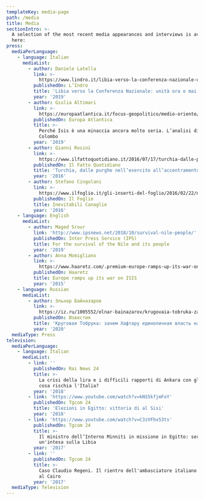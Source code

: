 ```yaml
---
templateKey: media-page
path: /media
title: Media
sectionIntro: >-
  A selection of the most recent media appearances and interviews is available
  here:
press:
  mediaPerLanguage:
    - language: Italian
      mediaList:
        - author: Daniele Latella
          link: >-
            https://www.lindro.it/libia-verso-la-conferenza-nazionale-unita-ora-o-mai-piu/
          publishedOn: L’Indro
          title: 'Libia verso la Conferenza Nazionale: unità ora o mai più'
          year: '2019'
        - author: Giulia Altimari
          link: >-
            https://europaatlantica.it/focus-geopolitico/medio-oriente/2019/04/perche-isis-e-una-minaccia-ancora-molto-seria-lanalisi-di-matteo-colombo-ispi/
          publishedOn: Europa Atlantica
          title: >-
            Perché Isis è una minaccia ancora molto seria. L’analisi di Matteo
            Colombo
          year: '2019'
        - author: Gianni Rosini
          link: >-
            https://www.ilfattoquotidiano.it/2016/07/17/turchia-dalle-purghe-nellesercito-allaccentramento-del-potere-ecco-perche-il-golpe-fallito-favorisce-erdogan/2912186/
          publishedOn: Il Fatto Quotidiano
          title: 'Turchia, dalle purghe nell’esercito all’accentramento del potere'
          year: '2016'
        - author: Stefano Cingolani
          link: >-
            https://www.ilfoglio.it/gli-inserti-del-foglio/2016/02/22/news/inevitabili-canaglie-92971/
          publishedOn: Il Foglio
          title: Inevitabili Canaglie
          year: '2016'
    - language: English
      mediaList:
        - author: Maged Srour
          link: 'http://www.ipsnews.net/2018/10/survival-nile-people/'
          publishedOn: Inter Press Service (IPS)
          title: For the survival of the Nile and its people
          year: '2019'
        - author: Anna Momigliano
          link: >-
            https://www.haaretz.com/.premium-europe-ramps-up-its-war-on-isis-1.5307234
          publishedOn: Haaretz
          title: Europe ramps up its war on ISIS
          year: '2015'
    - language: Russian
      mediaList:
        - author: Эльнар Байназаров
          link: >-
            https://iz.ru/1005552/elnar-bainazarov/krugovaia-tobruka-zachem-khaftaru-edinolichnaia-vlast-nad-liviei?fbclid=IwAR0pXB5O7AJL5fQ2LU9Bfs0y4WANEoq5p2hTZc2hdPGvCnDUo_QcNP8kiK0
          publishedOn: Известия
          title: 'Круговая Тобрука: зачем Хафтару единоличная власть над Ливией '
          year: '2020'
  mediaType: Press
television:
  mediaPerLanguage:
    - language: Italian
      mediaList:
        - link: ''
          publishedOn: Rai News 24
          title: >-
            La crisi della lira e i difficili rapporti di Ankara con gli USA:
            cosa rischia l'Italia?
          year: '2018'
        - link: 'https://www.youtube.com/watch?v=kNS5kfjmFoY'
          publishedOn: Tgcom 24
          title: 'Elezioni in Egitto: vittoria di al Sisi'
          year: '2018'
        - link: 'https://www.youtube.com/watch?v=C3zVFhx53ts'
          publishedOn: Tgcom 24
          title: >-
            Il ministro dell’Interno Minniti in missione in Egitto: serve
            un'intesa sulla Libia
          year: '2017'
        - link: ''
          publishedOn: Tgcom 24
          title: >-
            Caso Claudio Regeni. Il rientro dell'ambasciatore italiano in Egitto
            al Cairo
          year: '2017'
  mediaType: Television
---
```


